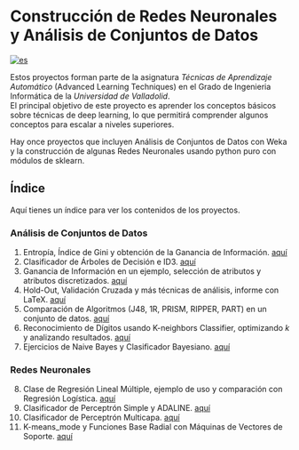 # Construcción de Redes Neuronales y Análisis de Conjuntos de Datos

[![es](https://img.shields.io/badge/lang-es-red.svg)](/README.md)

Estos proyectos forman parte de la asignatura _Técnicas de Aprendizaje Automático_ (Advanced Learning Techniques) en el Grado de Ingenieria Informática de la _Universidad de Valladolid_.  
El principal objetivo de este proyecto es aprender los conceptos básicos sobre técnicas de deep learning, lo que permitirá comprender algunos conceptos para escalar a niveles superiores.

Hay once proyectos que incluyen Análisis de Conjuntos de Datos con Weka y la construcción de algunas Redes Neuronales usando python puro con módulos de sklearn.

## Índice  
Aquí tienes un índice para ver los contenidos de los proyectos.

### Análisis de Conjuntos de Datos  
1. Entropía, Índice de Gini y obtención de la Ganancia de Información. [aquí](https://github.com/Pablomartin11/neural-networks-data-analysis/tree/main/P1)  
2. Clasificador de Árboles de Decisión e ID3. [aquí](https://github.com/Pablomartin11/neural-networks-data-analysis/tree/main/P2)  
3. Ganancia de Información en un ejemplo, selección de atributos y atributos discretizados. [aquí](https://github.com/Pablomartin11/neural-networks-data-analysis/tree/main/P3)  
4. Hold-Out, Validación Cruzada y más técnicas de análisis, informe con LaTeX. [aquí](https://github.com/Pablomartin11/neural-networks-data-analysis/tree/main/P4)  
5. Comparación de Algoritmos (J48, 1R, PRISM, RIPPER, PART) en un conjunto de datos. [aquí](https://github.com/Pablomartin11/neural-networks-data-analysis/tree/main/P5)  
6. Reconocimiento de Dígitos usando K-neighbors Classifier, optimizando _k_ y analizando resultados. [aquí](https://github.com/Pablomartin11/neural-networks-data-analysis/tree/main/P6)  
7. Ejercicios de Naive Bayes y Clasificador Bayesiano. [aquí](https://github.com/Pablomartin11/neural-networks-data-analysis/tree/main/P7)

### Redes Neuronales  
8. Clase de Regresión Lineal Múltiple, ejemplo de uso y comparación con Regresión Logística. [aquí](https://github.com/Pablomartin11/neural-networks-data-analysis/tree/main/P8)  
9. Clasificador de Perceptrón Simple y ADALINE. [aquí](https://github.com/Pablomartin11/neural-networks-data-analysis/tree/main/P9)  
10. Clasificador de Perceptrón Multicapa. [aquí](https://github.com/Pablomartin11/neural-networks-data-analysis/tree/main/P10)  
11. K-means_mode y Funciones Base Radial con Máquinas de Vectores de Soporte. [aquí](https://github.com/Pablomartin11/neural-networks-data-analysis/tree/main/P11)  
